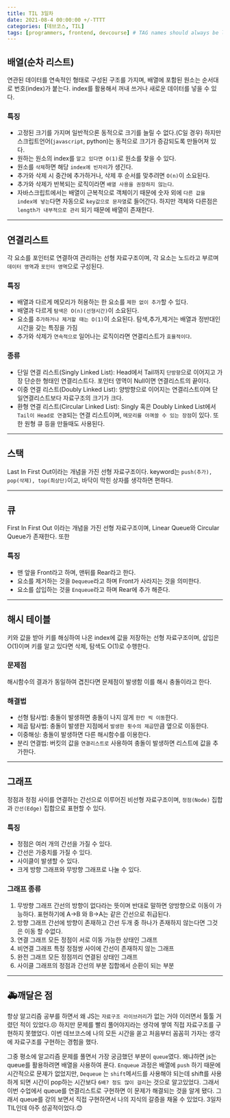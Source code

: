 ```yaml
---
title: TIL 3일차
date: 2021-08-4 00:00:00 +/-TTTT
categories: [데브코스, TIL]
tags: [programmers, frontend, devcourse] # TAG names should always be lowercase
---
```


## 배열(순차 리스트)

연관된 데이터를 연속적인 형태로 구성된 구조를 가지며, 배열에 포함된 원소는 순서대로 번호(index)가 붙는다. index를 활용해서 꺼내 쓰거나 새로운 데이터를 넣을 수 있다.

### 특징

- 고정된 크기를 가지며 일반적으론 동적으로 크기를 늘릴 수 없다.(C일 경우) 하지만 스크립트언어(`javascript`, python)는 동적으로  크기가 증감되도록 만들어져 있다.
- 원하는 원소의 index를 `알고 있다면 O(1)`로 원소를 찾을 수 있다.
- 원소를 `삭제`하면 해당 `index에 빈자리`가 생긴다.
- 추가와 삭제 시 중간에 추가하거나, 삭제 후 순서를 맞추려면 `O(n)`이 소요된다.
- 추가와 삭제가 반복되는 로직이라면 `배열 사용을 권장하지 않는다`.
- 자바스크립트에서는 배열이 근복적으로 객체이기 때문에 숫자 외에 `다른 값을 index에 넣는`다면 자동으로 `key값으로 문자열`로 들어간다. 하지만 객체와 다른점은 `length가 내부적으로 관리` 되기 때문에 배열이 존재한다.

---

## 연결리스트

각 요소를 포인터로 연결하여 관리하는 선형 자료구조이며, 각 요소는 노드라고 부르며 `데이터 영역`과 `포인터 영역`으로 구성된다. 

### 특징

- 배열과 다르게 메모리가 허용하는 한 요소를 `제한 없이 추가`할 수 있다.
- 배열과 다르게 `탐색은 O(n)(선형시간)`이 소요된다.
- 요소를 `추가하거나 제거할 때는 O(1)`이 소요된다. 탐색,추가,제거는 배열과 정반대인 시간을 갖는 특징을 가짐
- 추가와 삭제가 `연속적으로` 일어나는 로직이라면 연결리스트가 `효율적이다`.

### 종류

- 단일 연결 리스트(Singly Linked List): Head에서 Tail까지 `단방향`으로 이어지고 가장 단순한 형태인 연결리스트다. 포인터 영역이 Null이면 연결리스트의 끝이다.
- 이중 연결 리스트(Doubly Linked List):  양방향으로 이어지는 연결리스트이며 단일연결리스트보다 자료구조의 크기가 크다.
- 환형 연결 리스트(Circular Linked List): Singly 혹은 Doubly Linked List에서 `Tail이 Head로 연결`되는 연결 리스트이며, `메모리를 아껴쓸 수 있는 장점`이 있다. 또한 원형 큐 등을 만들때도 사용된다.

---

## 스택

Last In First Out이라는 개념을 가진 선형 자료구조이다. keyword는 `push(추가), pop(삭제), top(최상단)`이고, 바닥이 막힌 상자를 생각하면 편하다.

---

## 큐

First In First Out 이라는 개념을 가진 선형 자료구조이며, Linear Queue와 Circular Queue가 존재한다.  또한 

### 특징

- 맨 앞을 Front라고 하며, 맨뒤를 Rear라고 한다.
- 요소를 제거하는 것을 `Dequeue`라고 하며 Front가 사라지는 것을 의미한다.
- 요소를 삽입하는 것을 `Enqueue`라고 하며 Rear에 추가 해준다.

---

## 해시 테이블

키와 값을 받아 키를 해싱하여 나온 index에 값을 저장하는 선형 자료구조이며, 삽입은 O(1)이며 키를 알고 있다면 삭제, 탐색도 O(1)로 수행한다.

### 문제점

해시함수의 결과가 동일하여 겹친다면 문제점이 발생함 이를 해시 충돌이라고 한다. 

### 해결법

- 선형 탐사법: 충돌이 발생하면 충돌이 나지 않게 `한칸 씩 이동`한다.
- 제곱 탐사법: 충돌이 발생한 지점에서 `발생한 횟수의 제곱`만큼 옆으로 이동한다.
- 이중해싱: 충돌이 발생하면 다른 해시함수를 이용한다.
- 분리 연결법: 버킷의 값을 `연결리스트로` 사용하여 충돌이 발생하면 리스트에 값을 추가한다.

---

## 그래프

정점과 정점 사이를 연결하는 간선으로 이루어진 비선형 자료구조이며, `정점(Node)` 집합과 `간선(Edge)` 집합으로 표현할 수 있다.

### 특징

- 정점은 여러 개의 간선을 가질 수 있다.
- 간선은 가중치를 가질 수 있다.
- 사이클이 발생할 수 있다.
- 크게 방향 그래프와 무방향 그래프로 나눌 수 있다.

### 그래프 종류

1. 무방향 그래프
간선의 방향이 없다라는 뜻이며 반대로 말하면 양방향으로 이동이 가능하다. 표현하기에 A→B 와 B→A는 같은 간선으로 취급된다.
2. 방향 그래프
간선에 방향이 존재하고 간선 두개 중 하나가 존재하지 않는다면 그것은 이동 할 수없다. 
3. 연결 그래프
모든 정점이 서로 이동 가능한 상태인 그래프 
4. 비연결 그래프
특정 정점쌍 사이에 간선이 존재하지 않는 그래프
5. 완전 그래프
모든 정점끼리 연결된 상태인 그래프
6. 사이클
그래프의 정점과 간선의 부분 집합에서 순환이 되는 부분

---

## 🚑깨달은 점

항상 알고리즘 공부를 하면서 왜 JS는 `자료구조 라이브러리`가 없는 거야 이러면서 툴툴 거렸던 적이 있었다.😣 하지만 문제를 빨리 풀어야지라는 생각에 쌓여 직접 자료구조를 구현하지 못했었다. 이번 데브코스에 나의 모든 시간을 쏟고 처음부터 꼼꼼히 가자는 생각에 자료구조를 구현하는 경험을 했다.

그중 평소에 알고리즘 문제를 풀면서 가장 궁금했던 부분이 `queue`였다. 왜냐하면 js는 queue를 활용하려면 배열을 사용하여 푼다. `Enqueue` 과정은 배열에 `push` 하기 때문에 시간적으로 문제가 없었지만, `Dequeue` 는 `shift`메서드를 사용해야 되는데 shift를 사용하게 되면 시간이 pop하는 시간보다 `6배? 정도 많이 걸리`는 것으로 알고있었다. 그래서 이번 수업에서 queue를 연결리스트로 구현하면 이 문제가 해결되는 것을 알게 됐다. 그래서 queue를 강의 보면서 직접 구현하면서 나의 지식의 갈증을 채울 수 있었다. 3일차 TIL인데 아주 성공적이었다.😊